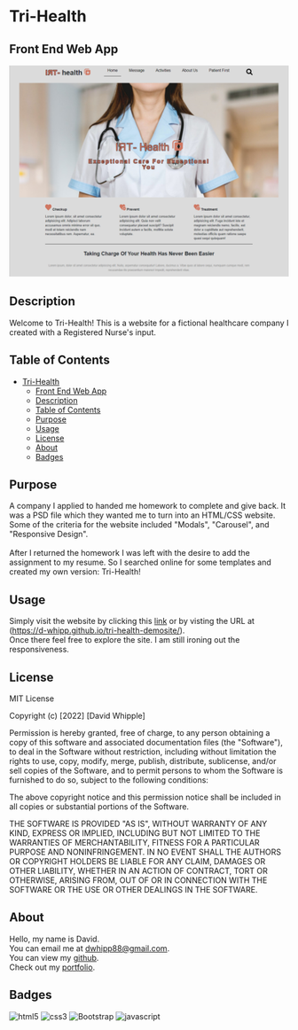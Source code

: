 # Tri-Health

## Front End Web App

![app image](./assets/images/app-screenshot/Tri-Health.png)

## Description

Welcome to Tri-Health! This is a website for a fictional healthcare company I created with a Registered Nurse's input.

## Table of Contents

-   [Tri-Health](#tri-health)
    -   [Front End Web App](#front-end-web-app)
    -   [Description](#description)
    -   [Table of Contents](#table-of-contents)
    -   [Purpose](#purpose)
    -   [Usage](#usage)
    -   [License](#license)
    -   [About](#about)
    -   [Badges](#badges)

## Purpose

A company I applied to handed me homework to complete and give back. It was a PSD file which they wanted me to turn into an HTML/CSS website. Some of the criteria for the website included "Modals", "Carousel", and "Responsive Design". <br />
<br />
After I returned the homework I was left with the desire to add the assignment to my resume. So I searched online for some templates and created my own version: Tri-Health!

## Usage

Simply visit the website by clicking this [link](https://d-whipp.github.io/tri-health-demosite/) or by visting the URL at (https://d-whipp.github.io/tri-health-demosite/). <br>
Once there feel free to explore the site. I am still ironing out the responsiveness.

## License

MIT License

Copyright (c) [2022] [David Whipple]

Permission is hereby granted, free of charge, to any person obtaining a copy of this software and associated documentation files (the "Software"), to deal in the Software without restriction, including without limitation the rights to use, copy, modify, merge, publish, distribute, sublicense, and/or sell copies of the Software, and to permit persons to whom the Software is furnished to do so, subject to the following conditions:

The above copyright notice and this permission notice shall be included in all copies or substantial portions of the Software.

THE SOFTWARE IS PROVIDED "AS IS", WITHOUT WARRANTY OF ANY KIND, EXPRESS OR IMPLIED, INCLUDING BUT NOT LIMITED TO THE WARRANTIES OF MERCHANTABILITY, FITNESS FOR A PARTICULAR PURPOSE AND NONINFRINGEMENT. IN NO EVENT SHALL THE AUTHORS OR COPYRIGHT HOLDERS BE LIABLE FOR ANY CLAIM, DAMAGES OR OTHER LIABILITY, WHETHER IN AN ACTION OF CONTRACT, TORT OR OTHERWISE, ARISING FROM, OUT OF OR IN CONNECTION WITH THE SOFTWARE OR THE USE OR OTHER DEALINGS IN THE SOFTWARE.

## About

Hello, my name is David.<br>
You can email me at dwhipp88@gmail.com.<br>
You can view my [github](https://github.com/D-Whipp). <br>
Check out my [portfolio](https://splendid-ganache-f82581.netlify.app/).

## Badges

![html5](https://img.shields.io/badge/HTML-5-darkblue)
![css3](https://img.shields.io/badge/CSS-3-darkblue)
![Bootstrap](https://img.shields.io/badge/Bootstrap-4-darkblue)
![javascript](https://img.shields.io/badge/language-javascript-darkblue)
